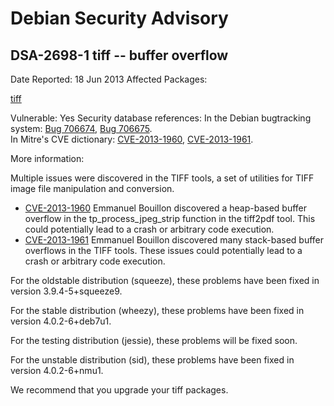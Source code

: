 
Debian Security Advisory
========================


DSA-2698-1 tiff -- buffer overflow
----------------------------------



Date Reported:
18 Jun 2013
Affected Packages:

[tiff](https://packages.debian.org/src:tiff)

Vulnerable:
Yes
Security database references:
In the Debian bugtracking system: [Bug 706674](https://bugs.debian.org/cgi-bin/bugreport.cgi?bug=706674), [Bug 706675](https://bugs.debian.org/cgi-bin/bugreport.cgi?bug=706675).  
In Mitre's CVE dictionary: [CVE-2013-1960](https://security-tracker.debian.org/tracker/CVE-2013-1960), [CVE-2013-1961](https://security-tracker.debian.org/tracker/CVE-2013-1961).  

More information:

Multiple issues were discovered in the TIFF tools, a set of utilities for
TIFF image file manipulation and conversion.


* [CVE-2013-1960](https://security-tracker.debian.org/tracker/CVE-2013-1960)
Emmanuel Bouillon discovered a heap-based buffer overflow in the
 tp\_process\_jpeg\_strip function in the tiff2pdf tool. This could
 potentially lead to a crash or arbitrary code execution.
* [CVE-2013-1961](https://security-tracker.debian.org/tracker/CVE-2013-1961)
Emmanuel Bouillon discovered many stack-based buffer overflows in
 the TIFF tools. These issues could potentially lead to a crash or
 arbitrary code execution.


For the oldstable distribution (squeeze), these problems have been fixed in
version 3.9.4-5+squeeze9.


For the stable distribution (wheezy), these problems have been fixed in
version 4.0.2-6+deb7u1.


For the testing distribution (jessie), these problems will be fixed soon.


For the unstable distribution (sid), these problems have been fixed in
version 4.0.2-6+nmu1.


We recommend that you upgrade your tiff packages.





